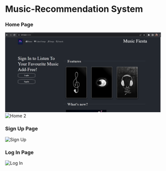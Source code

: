 # Music-Recommendation System
### Home Page
![Home 1](static/images/home1.png?raw=true "Title")
![Home 2](https://drive.google.com/file/d/1Y6Xan5LOqNuH7J0Xfq33Bvg9Salg167-/view?usp=sharing)

### Sign Up Page
![Sign Up](https://drive.google.com/file/d/1v3JBaETFKgFBHo6dFHgjAsWc9Guc50qP/view?usp=sharing)

### Log In Page
![Log In]()

